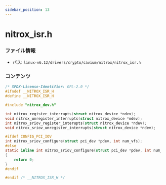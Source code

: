 ```yaml
---
sidebar_position: 13
---
```

# nitrox_isr.h

### ファイル情報

- パス: `linux-v6.12/drivers/crypto/cavium/nitrox/nitrox_isr.h`

### コンテンツ

```h
/* SPDX-License-Identifier: GPL-2.0 */
#ifndef __NITROX_ISR_H
#define __NITROX_ISR_H

#include "nitrox_dev.h"

int nitrox_register_interrupts(struct nitrox_device *ndev);
void nitrox_unregister_interrupts(struct nitrox_device *ndev);
int nitrox_sriov_register_interupts(struct nitrox_device *ndev);
void nitrox_sriov_unregister_interrupts(struct nitrox_device *ndev);

#ifdef CONFIG_PCI_IOV
int nitrox_sriov_configure(struct pci_dev *pdev, int num_vfs);
#else
static inline int nitrox_sriov_configure(struct pci_dev *pdev, int num_vfs)
{
	return 0;
}
#endif

#endif /* __NITROX_ISR_H */

```
